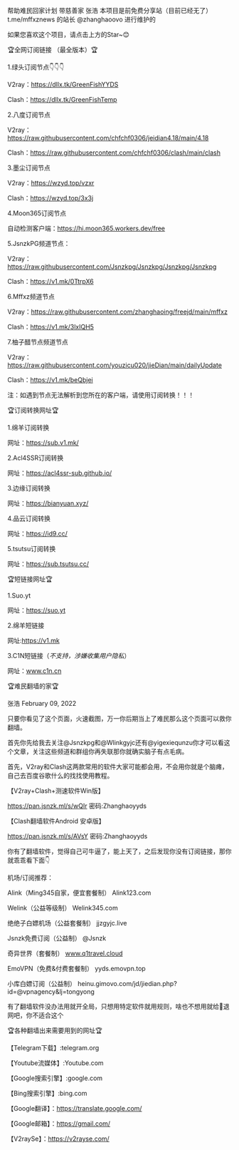 帮助难民回家计划
带慈善家 张浩
本项目是前免费分享站（目前已经无了） t.me/mffxznews 的站长 @zhanghaoovo 进行维护的

如果您喜欢这个项目，请点击上方的Star~😊

🏆全网订阅链接 （最全版本）🏆

1.绿头订阅节点👇👇👇

V2ray：https://dllx.tk/GreenFishYYDS

Clash：https://dllx.tk/GreenFishTemp

2.八度订阅节点

V2ray：https://raw.githubusercontent.com/chfchf0306/jeidian4.18/main/4.18

Clash：https://raw.githubusercontent.com/chfchf0306/clash/main/clash

3.墨尘订阅节点

V2ray：https://wzyd.top/vzxr

Clash：https://wzyd.top/3x3j

4.Moon365订阅节点

自动检测客户端：https://hi.moon365.workers.dev/free

5.JsnzkPG频道节点：

V2ray：https://raw.githubusercontent.com/Jsnzkpg/Jsnzkpg/Jsnzkpg/Jsnzkpg

Clash：https://v1.mk/0TtrpX6

6.Mffxz频道节点

V2ray：https://raw.githubusercontent.com/zhanghaoing/freejd/main/mffxz

Clash：https://v1.mk/3lxIQH5

7.柚子醋节点频道节点

V2ray：https://raw.githubusercontent.com/youzicu020/jieDian/main/dailyUpdate

Clash：https://v1.mk/beQbjei

注：如遇到节点无法解析到您所在的客户端，请使用订阅转换！！！


🏆订阅转换网址🏆

1.绵羊订阅转换

网址：https://sub.v1.mk/

2.Acl4SSR订阅转换

网址：https://acl4ssr-sub.github.io/

3.边缘订阅转换

网址：https://bianyuan.xyz/

4.品云订阅转换

网址：https://id9.cc/

5.tsutsu订阅转换

网址：https://sub.tsutsu.cc/


🏆短链接网址🏆

1.Suo.yt

网址：https://suo.yt

2.绵羊短链接

网址:https://v1.mk

3.C1N短链接（*不支持，涉嫌收集用户隐私*）

网址：www.c1n.cn



🏆难民翻墙的家🏆 

张浩 February 09, 2022

只要你看见了这个页面，火速截图，万一你后期当上了难民那么这个页面可以救你翻墙。


首先你先给我去关注@Jsnzkpg和@Wlinkgyjc还有@yigexiequnzu你才可以看这个文章，关注这些频道和群组你再失联那你就确实脑子有点毛病。



首先，V2ray和Clash这两款常用的软件大家可能都会用，不会用你就是个脑瘫，自己去百度谷歌什么的找找使用教程。

【V2ray+Clash+测速软件Win版】

https://pan.jsnzk.ml/s/wQIr 密码:Zhanghaoyyds

【Clash翻墙软件Android 安卓版】

https://pan.jsnzk.ml/s/AVsY 密码:Zhanghaoyyds



你有了翻墙软件，觉得自己可牛逼了，能上天了，之后发现你没有订阅链接，那你就乖乖看下面👇



机场/订阅推荐：

Alink（Ming345自家，便宜套餐制） Alink123.com

Welink（公益等级制）              Welink345.com

绝绝子白嫖机场（公益套餐制）     jjzgyjc.live

Jsnzk免费订阅（公益制）           @Jsnzk

奇异世界（套餐制）                www.q1travel.cloud     

EmoVPN（免费&付费套餐制）     yyds.emovpn.top

小库白嫖订阅（公益制）       heinu.gimovo.com/jd/jiedian.php?id=@vpnagency&lj=tongyong



有了翻墙软件没办法用就开全局，只想用特定软件就用规则，啥也不想用就给👴退网吧，你不适合这个

🏆各种翻墙出来需要用到的网址🏆

【Telegram下载】:telegram.org

【Youtube流媒体】:Youtube.com

【Google搜索引擎】:google.com

【Bing搜索引擎】:bing.com

【Google翻译】：https://translate.google.com/

【Google邮箱】：https://gmail.com/

【V2raySe】：https://v2rayse.com/

